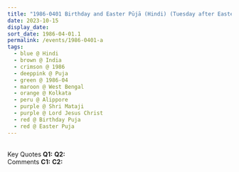```yaml
---
title: "1986-0401 Birthday and Easter Pūjā (Hindi) (Tuesday after Easter Sunday), Alippore, Kolkata, West Bengal, India"
date: 2023-10-15
display_date: 
sort_date: 1986-04-01.1
permalink: /events/1986-0401-a
tags:
  - blue @ Hindi
  - brown @ India
  - crimson @ 1986
  - deeppink @ Puja
  - green @ 1986-04
  - maroon @ West Bengal
  - orange @ Kolkata
  - peru @ Alippore
  - purple @ Shri Mataji
  - purple @ Lord Jesus Christ
  - red @ Birthday Puja
  - red @ Easter Puja  
---
```


<br>

<wave-list>
  <list-title color="DarkSeaGreen" width="55">Key Quotes</list-title>
  <list-item color="BlanchedAlmond" width="280"><b>Q1:</b> <i></i></list-item>
  <list-item color="Lavender" width="280"><b>Q2:</b> <i></i></list-item>
</wave-list>

<br>

<wave-list>
  <list-title color="DarkSeaGreen" width="55">Comments</list-title>
  <list-item color="BlanchedAlmond" width="280"><b>C1:</b> <i></i></list-item>
  <list-item color="Lavender" width="280"><b>C2:</b> <i></i></list-item>
</wave-list>